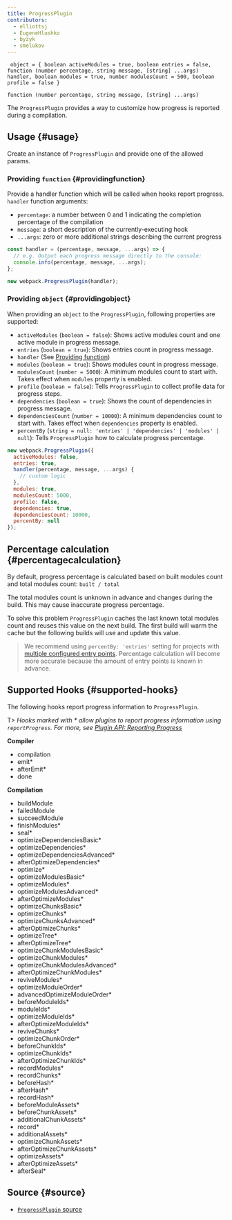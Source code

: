 ```yaml
---
title: ProgressPlugin
contributors:
  - elliottsj
  - EugeneHlushko
  - byzyk
  - smelukov
---
```


`
object = { boolean activeModules = true, boolean entries = false, function (number percentage, string message, [string] ...args) handler, boolean modules = true, number modulesCount = 500, boolean profile = false }`

`function (number percentage, string message, [string] ...args)`

The `ProgressPlugin` provides a way to customize how progress is reported during a compilation.

## Usage {#usage}

Create an instance of `ProgressPlugin` and provide one of the allowed params.

### Providing `function` {#providingfunction}

Provide a handler function which will be called when hooks report progress. `handler` function arguments:

- `percentage`: a number between 0 and 1 indicating the completion percentage of the compilation
- `message`: a short description of the currently-executing hook
- `...args`: zero or more additional strings describing the current progress


```js
const handler = (percentage, message, ...args) => {
  // e.g. Output each progress message directly to the console:
  console.info(percentage, message, ...args);
};

new webpack.ProgressPlugin(handler);
```

### Providing `object` {#providingobject}

When providing an `object` to the `ProgressPlugin`, following properties are supported:

- `activeModules` (`boolean = false`): Shows active modules count and one active module in progress message.
- `entries` (`boolean = true`): Shows entries count in progress message.
- `handler` (See [Providing function](#providing-function))
- `modules` (`boolean = true`): Shows modules count in progress message.
- `modulesCount` (`number = 5000`): A minimum modules count to start with. Takes effect when `modules` property is enabled.
- `profile` (`boolean = false`): Tells `ProgressPlugin` to collect profile data for progress steps.
- `dependencies` (`boolean = true`): Shows the count of dependencies in progress message.
- `dependenciesCount` (`number = 10000`): A minimum dependencies count to start with. Takes effect when `dependencies` property is enabled.
- `percentBy` (`string = null: 'entries' | 'dependencies' | 'modules' | null`): Tells `ProgressPlugin` how to calculate progress percentage.

```js
new webpack.ProgressPlugin({
  activeModules: false,
  entries: true,
  handler(percentage, message, ...args) {
    // custom logic
  },
  modules: true,
  modulesCount: 5000,
  profile: false,
  dependencies: true,
  dependenciesCount: 10000,
  percentBy: null
});
```

## Percentage calculation {#percentagecalculation}

By default, progress percentage is calculated based on built modules count and total modules count: `built / total`

The total modules count is unknown in advance and changes during the build. This may cause inaccurate progress percentage.

To solve this problem `ProgressPlugin` caches the last known total modules count and reuses this value on the next build. The first build will warm the cache but the following builds will use and update this value.

> We recommend using `percentBy: 'entries'` setting for projects with [multiple configured entry points](/configuration/entry-context/#entry). Percentage calculation will become more accurate because the amount of entry points is known in advance.

## Supported Hooks {#supported-hooks}

The following hooks report progress information to `ProgressPlugin`.

T> _Hooks marked with * allow plugins to report progress information using `reportProgress`. For more, see [Plugin API: Reporting Progress](/api/plugins/#reporting-progress)_

__Compiler__

- compilation
- emit*
- afterEmit*
- done

__Compilation__

- buildModule
- failedModule
- succeedModule
- finishModules*
- seal*
- optimizeDependenciesBasic*
- optimizeDependencies*
- optimizeDependenciesAdvanced*
- afterOptimizeDependencies*
- optimize*
- optimizeModulesBasic*
- optimizeModules*
- optimizeModulesAdvanced*
- afterOptimizeModules*
- optimizeChunksBasic*
- optimizeChunks*
- optimizeChunksAdvanced*
- afterOptimizeChunks*
- optimizeTree*
- afterOptimizeTree*
- optimizeChunkModulesBasic*
- optimizeChunkModules*
- optimizeChunkModulesAdvanced*
- afterOptimizeChunkModules*
- reviveModules*
- optimizeModuleOrder*
- advancedOptimizeModuleOrder*
- beforeModuleIds*
- moduleIds*
- optimizeModuleIds*
- afterOptimizeModuleIds*
- reviveChunks*
- optimizeChunkOrder*
- beforeChunkIds*
- optimizeChunkIds*
- afterOptimizeChunkIds*
- recordModules*
- recordChunks*
- beforeHash*
- afterHash*
- recordHash*
- beforeModuleAssets*
- beforeChunkAssets*
- additionalChunkAssets*
- record*
- additionalAssets*
- optimizeChunkAssets*
- afterOptimizeChunkAssets*
- optimizeAssets*
- afterOptimizeAssets*
- afterSeal*

## Source {#source}

- [`ProgressPlugin` source](https://github.com/webpack/webpack/blob/master/lib/ProgressPlugin.js)
